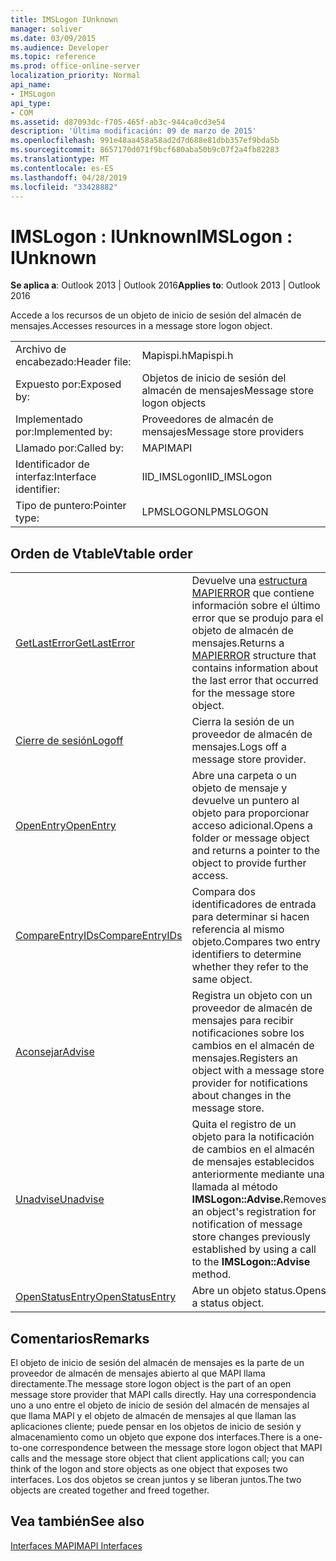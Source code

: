```yaml
---
title: IMSLogon IUnknown
manager: soliver
ms.date: 03/09/2015
ms.audience: Developer
ms.topic: reference
ms.prod: office-online-server
localization_priority: Normal
api_name:
- IMSLogon
api_type:
- COM
ms.assetid: d87093dc-f705-465f-ab3c-944ca0cd3e54
description: 'Última modificación: 09 de marzo de 2015'
ms.openlocfilehash: 991e48aa458a58ad2d7d688e81dbb357ef9bda5b
ms.sourcegitcommit: 8657170d071f9bcf680aba50b9c07f2a4fb82283
ms.translationtype: MT
ms.contentlocale: es-ES
ms.lasthandoff: 04/28/2019
ms.locfileid: "33428882"
---
```

# <a name="imslogon--iunknown"></a><span data-ttu-id="efd9a-103">IMSLogon : IUnknown</span><span class="sxs-lookup"><span data-stu-id="efd9a-103">IMSLogon : IUnknown</span></span>

  
  
<span data-ttu-id="efd9a-104">**Se aplica a**: Outlook 2013 | Outlook 2016</span><span class="sxs-lookup"><span data-stu-id="efd9a-104">**Applies to**: Outlook 2013 | Outlook 2016</span></span> 
  
<span data-ttu-id="efd9a-105">Accede a los recursos de un objeto de inicio de sesión del almacén de mensajes.</span><span class="sxs-lookup"><span data-stu-id="efd9a-105">Accesses resources in a message store logon object.</span></span>
  
|||
|:-----|:-----|
|<span data-ttu-id="efd9a-106">Archivo de encabezado:</span><span class="sxs-lookup"><span data-stu-id="efd9a-106">Header file:</span></span>  <br/> |<span data-ttu-id="efd9a-107">Mapispi.h</span><span class="sxs-lookup"><span data-stu-id="efd9a-107">Mapispi.h</span></span>  <br/> |
|<span data-ttu-id="efd9a-108">Expuesto por:</span><span class="sxs-lookup"><span data-stu-id="efd9a-108">Exposed by:</span></span>  <br/> |<span data-ttu-id="efd9a-109">Objetos de inicio de sesión del almacén de mensajes</span><span class="sxs-lookup"><span data-stu-id="efd9a-109">Message store logon objects</span></span>  <br/> |
|<span data-ttu-id="efd9a-110">Implementado por:</span><span class="sxs-lookup"><span data-stu-id="efd9a-110">Implemented by:</span></span>  <br/> |<span data-ttu-id="efd9a-111">Proveedores de almacén de mensajes</span><span class="sxs-lookup"><span data-stu-id="efd9a-111">Message store providers</span></span>  <br/> |
|<span data-ttu-id="efd9a-112">Llamado por:</span><span class="sxs-lookup"><span data-stu-id="efd9a-112">Called by:</span></span>  <br/> |<span data-ttu-id="efd9a-113">MAPI</span><span class="sxs-lookup"><span data-stu-id="efd9a-113">MAPI</span></span>  <br/> |
|<span data-ttu-id="efd9a-114">Identificador de interfaz:</span><span class="sxs-lookup"><span data-stu-id="efd9a-114">Interface identifier:</span></span>  <br/> |<span data-ttu-id="efd9a-115">IID_IMSLogon</span><span class="sxs-lookup"><span data-stu-id="efd9a-115">IID_IMSLogon</span></span>  <br/> |
|<span data-ttu-id="efd9a-116">Tipo de puntero:</span><span class="sxs-lookup"><span data-stu-id="efd9a-116">Pointer type:</span></span>  <br/> |<span data-ttu-id="efd9a-117">LPMSLOGON</span><span class="sxs-lookup"><span data-stu-id="efd9a-117">LPMSLOGON</span></span>  <br/> |
   
## <a name="vtable-order"></a><span data-ttu-id="efd9a-118">Orden de Vtable</span><span class="sxs-lookup"><span data-stu-id="efd9a-118">Vtable order</span></span>

|||
|:-----|:-----|
|[<span data-ttu-id="efd9a-119">GetLastError</span><span class="sxs-lookup"><span data-stu-id="efd9a-119">GetLastError</span></span>](imslogon-getlasterror.md) <br/> |<span data-ttu-id="efd9a-120">Devuelve una [estructura MAPIERROR](mapierror.md) que contiene información sobre el último error que se produjo para el objeto de almacén de mensajes.</span><span class="sxs-lookup"><span data-stu-id="efd9a-120">Returns a [MAPIERROR](mapierror.md) structure that contains information about the last error that occurred for the message store object.</span></span>  <br/> |
|[<span data-ttu-id="efd9a-121">Cierre de sesión</span><span class="sxs-lookup"><span data-stu-id="efd9a-121">Logoff</span></span>](imslogon-logoff.md) <br/> |<span data-ttu-id="efd9a-122">Cierra la sesión de un proveedor de almacén de mensajes.</span><span class="sxs-lookup"><span data-stu-id="efd9a-122">Logs off a message store provider.</span></span>  <br/> |
|[<span data-ttu-id="efd9a-123">OpenEntry</span><span class="sxs-lookup"><span data-stu-id="efd9a-123">OpenEntry</span></span>](imslogon-openentry.md) <br/> |<span data-ttu-id="efd9a-124">Abre una carpeta o un objeto de mensaje y devuelve un puntero al objeto para proporcionar acceso adicional.</span><span class="sxs-lookup"><span data-stu-id="efd9a-124">Opens a folder or message object and returns a pointer to the object to provide further access.</span></span>  <br/> |
|[<span data-ttu-id="efd9a-125">CompareEntryIDs</span><span class="sxs-lookup"><span data-stu-id="efd9a-125">CompareEntryIDs</span></span>](imslogon-compareentryids.md) <br/> |<span data-ttu-id="efd9a-126">Compara dos identificadores de entrada para determinar si hacen referencia al mismo objeto.</span><span class="sxs-lookup"><span data-stu-id="efd9a-126">Compares two entry identifiers to determine whether they refer to the same object.</span></span>  <br/> |
|[<span data-ttu-id="efd9a-127">Aconsejar</span><span class="sxs-lookup"><span data-stu-id="efd9a-127">Advise</span></span>](imslogon-advise.md) <br/> |<span data-ttu-id="efd9a-128">Registra un objeto con un proveedor de almacén de mensajes para recibir notificaciones sobre los cambios en el almacén de mensajes.</span><span class="sxs-lookup"><span data-stu-id="efd9a-128">Registers an object with a message store provider for notifications about changes in the message store.</span></span>  <br/> |
|[<span data-ttu-id="efd9a-129">Unadvise</span><span class="sxs-lookup"><span data-stu-id="efd9a-129">Unadvise</span></span>](imslogon-unadvise.md) <br/> |<span data-ttu-id="efd9a-130">Quita el registro de un objeto para la notificación de cambios en el almacén de mensajes establecidos anteriormente mediante una llamada al método **IMSLogon::Advise.**</span><span class="sxs-lookup"><span data-stu-id="efd9a-130">Removes an object's registration for notification of message store changes previously established by using a call to the **IMSLogon::Advise** method.</span></span>  <br/> |
|[<span data-ttu-id="efd9a-131">OpenStatusEntry</span><span class="sxs-lookup"><span data-stu-id="efd9a-131">OpenStatusEntry</span></span>](imslogon-openstatusentry.md) <br/> |<span data-ttu-id="efd9a-132">Abre un objeto status.</span><span class="sxs-lookup"><span data-stu-id="efd9a-132">Opens a status object.</span></span>  <br/> |
   
## <a name="remarks"></a><span data-ttu-id="efd9a-133">Comentarios</span><span class="sxs-lookup"><span data-stu-id="efd9a-133">Remarks</span></span>

<span data-ttu-id="efd9a-134">El objeto de inicio de sesión del almacén de mensajes es la parte de un proveedor de almacén de mensajes abierto al que MAPI llama directamente.</span><span class="sxs-lookup"><span data-stu-id="efd9a-134">The message store logon object is the part of an open message store provider that MAPI calls directly.</span></span> <span data-ttu-id="efd9a-135">Hay una correspondencia uno a uno entre el objeto de inicio de sesión del almacén de mensajes al que llama MAPI y el objeto de almacén de mensajes al que llaman las aplicaciones cliente; puede pensar en los objetos de inicio de sesión y almacenamiento como un objeto que expone dos interfaces.</span><span class="sxs-lookup"><span data-stu-id="efd9a-135">There is a one-to-one correspondence between the message store logon object that MAPI calls and the message store object that client applications call; you can think of the logon and store objects as one object that exposes two interfaces.</span></span> <span data-ttu-id="efd9a-136">Los dos objetos se crean juntos y se liberan juntos.</span><span class="sxs-lookup"><span data-stu-id="efd9a-136">The two objects are created together and freed together.</span></span>
  
## <a name="see-also"></a><span data-ttu-id="efd9a-137">Vea también</span><span class="sxs-lookup"><span data-stu-id="efd9a-137">See also</span></span>



[<span data-ttu-id="efd9a-138">Interfaces MAPI</span><span class="sxs-lookup"><span data-stu-id="efd9a-138">MAPI Interfaces</span></span>](mapi-interfaces.md)

